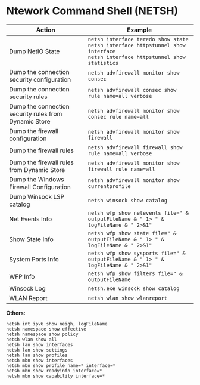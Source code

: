 # Ntework Command Shell (NETSH)

| Action | Example | 
| ---- | ---- | 
| Dump NetIO State | ```netsh interface teredo show state```<BR>```netsh interface httpstunnel show interface```<BR>```netsh interface httpstunnel show statistics``` | 
| Dump the connection security configuration | ```netsh advfirewall monitor show consec  ```| 
| Dump the connection security rules  | ```netsh advfirewall consec show rule name=all verbose ``` | 
| Dump the connection security rules from Dynamic Store | ```netsh advfirewall monitor show consec rule name=all ``` | 
| Dump the firewall configuration | ```netsh advfirewall monitor show firewall ``` | 
| Dump the firewall rules  | ```netsh advfirewall firewall show rule name=all verbose ``` | 
| Dump the firewall rules from Dynamic Store  | ```netsh advfirewall monitor show firewall rule name=all  ``` | 
| Dump the Windows Firewall Configuration | ```netsh advfirewall monitor show currentprofile  ``` | 
| Dump Winsock LSP catalog | ```netsh winsock show catalog ``` | 
| Net Events Info | ```netsh wfp show netevents file=" & outputFileName & " 1> " & logFileName & " 2>&1" ``` | 
| Show State Info | ```netsh wfp show state file=" & outputFileName & " 1> " & logFileName & " 2>&1" ``` | 
| System Ports Info | ```netsh wfp show sysports file=" & outputFileName & " 1> " & logFileName & " 2>&1" ``` | 
| WFP Info | ```netsh wfp show filters file=" & outputFileName ``` | 
| Winsock Log | ```netsh.exe winsock show catalog ``` | 
| WLAN Report | ```netsh wlan show wlanreport ``` | 

**Others:**
```DOS
netsh int ipv6 show neigh, logFileName
netsh namespace show effective
netsh namespace show policy
netsh wlan show all
netsh lan show interfaces
netsh lan show settings
netsh lan show profiles
netsh mbn show interfaces
netsh mbn show profile name=* interface=*
netsh mbn show readyinfo interface=*
netsh mbn show capability interface=*
```
